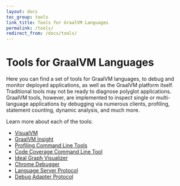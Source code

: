 ```yaml
---
layout: docs
toc_group: tools
link_title: Tools for GraalVM Languages
permalink: /tools/
redirect_from: /docs/tools/
---
```


# Tools for GraalVM Languages

Here you can find a set of tools for GraalVM languages, to debug and monitor deployed applications, as well as the GraalVM platform itself. 
Traditional tools may not be ready to diagnose polyglot applications.
GraalVM tools, however, are implemented to inspect single or multi-language applications by debugging via numerous clients, profiling, statement counting, dynamic analysis, and much more.

Learn more about each of the tools:

* [VisualVM](visualvm.md)
* [GraalVM Insight](insight/README.md)
* [Profiling Command Line Tools](profiling.md)
* [Code Coverage Command Line Tool](code-coverage.md)
* [Ideal Graph Visualizer](ideal-graph-visualizer.md)
* [Chrome Debugger](chrome-debugger.md)
* [Language Server Protocol](lsp.md)
* [Debug Adapter Protocol](dap.md)
